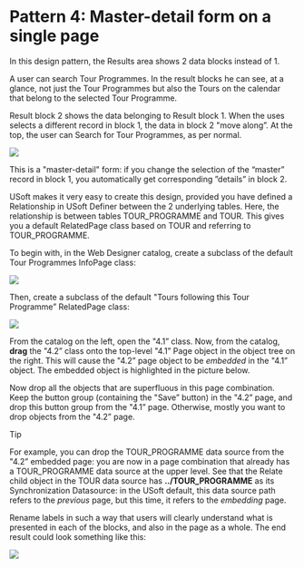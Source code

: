 # Pattern 4: Master-detail form on a single page

In this design pattern, the Results area shows 2 data blocks instead of 1.

A user can search Tour Programmes. In the result blocks he can see, at a glance, not just the Tour Programmes but also the Tours on the calendar that belong to the selected Tour Programme.

Result block 2 shows the data belonging to Result block 1. When the uses selects a different record in block 1, the data in block 2 "move along”. At the top, the user can Search for Tour Programmes, as per normal.

![](/api/Web%20and%20app%20UIs/Page%20and%20data%20source%20constructs/assets/9ff28ddf-3007-4e04-bc2f-2b3b40d0411e.png)

This is a "master-detail" form: if you change the selection of the “master” record in block 1, you automatically get corresponding ”details” in block 2.

USoft makes it very easy to create this design, provided you have defined a Relationship in USoft Definer between the 2 underlying tables. Here, the relationship is between tables TOUR_PROGRAMME and TOUR. This gives you a default RelatedPage class based on TOUR and referring to TOUR_PROGRAMME.

To begin with, in the Web Designer catalog, create a subclass of the default Tour Programmes InfoPage class:

![](/api/Web%20and%20app%20UIs/Page%20and%20data%20source%20constructs/assets/0a3a873a-09c9-47df-adb3-c98082a73c09.png)

Then, create a subclass of the default "Tours following this Tour Programme” RelatedPage class:

![](/api/Web%20and%20app%20UIs/Page%20and%20data%20source%20constructs/assets/fefe1a03-dbfc-4138-825c-2347777eef68.png)

From the catalog on the left, open the "4.1” class. Now, from the catalog, **drag** the "4.2” class onto the top-level "4.1” Page object in the object tree on the right. This will cause the "4.2” page object to be *embedded* in the "4.1” object. The embedded object is highlighted in the picture below.

Now drop all the objects that are superfluous in this page combination. Keep the button group (containing the "Save” button) in the "4.2” page, and drop this button group from the "4.1” page. Otherwise, mostly you want to drop objects from the "4.2” page.

> [!TIP]
> For example, you can drop the TOUR_PROGRAMME data source from the "4.2” embedded page: you are now in a page combination that already has a TOUR_PROGRAMME data source at the upper level. See that the Relate child object in the TOUR data source has **../TOUR_PROGRAMME** as its Synchronization Datasource: in the USoft default, this data source path refers to the *previous* page, but this time, it refers to the *embedding* page.

Rename labels in such a way that users will clearly understand what is presented in each of the blocks, and also in the page as a whole. The end result could look something like this:

![](/api/Web%20and%20app%20UIs/Page%20and%20data%20source%20constructs/assets/3d23b1bf-6ba8-4512-a9a7-4ef35d7b3e85.png)

 